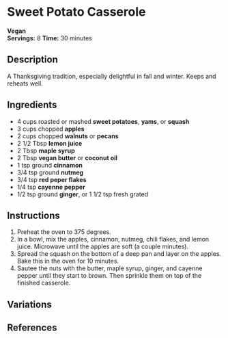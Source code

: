 # Sweet Potato Casserole

**Vegan**  
**Servings:** 8 
**Time:** 30 minutes

## Description

A Thanksgiving tradition, especially delightful in fall and winter. Keeps and reheats well.

## Ingredients

- 4 cups roasted or mashed **sweet potatoes**, **yams**, or **squash**
- 3 cups chopped **apples**
- 2 cups chopped **walnuts** or **pecans**
- 2 1/2 Tbsp **lemon juice**
- 2 Tbsp **maple syrup**
- 2 Tbsp **vegan butter** or **coconut oil**
- 1 tsp ground **cinnamon**
- 3/4 tsp ground **nutmeg**
- 3/4 tsp **red peper flakes**
- 1/4 tsp **cayenne pepper**
- 1/2 tsp ground **ginger**, or 1 1/2 tsp fresh grated

## Instructions

1. Preheat the oven to 375 degrees.
2. In a bowl, mix the apples, cinnamon, nutmeg, chili flakes, and lemon juice. Microwave until the apples are soft (a couple minutes).
3. Spread the squash on the bottom of a deep pan and layer on the apples. Bake this in the oven for 10 minutes.
4. Sautee the nuts with the butter, maple syrup, ginger, and cayenne pepper until they start to brown. Then sprinkle them on top of the finished casserole.

## Variations

## References